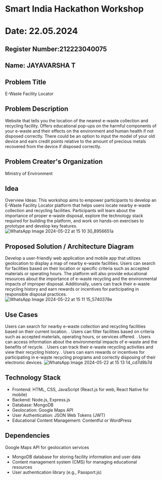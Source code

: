# Smart India Hackathon Workshop
# Date: 22.05.2024
## Register Number:212223040075
## Name: JAYAVARSHA T
## Problem Title
E-Waste Facility Locator
## Problem Description
Website that tells you the location of the nearest e-waste collection and recycling facility. Offers educational pop-ups on the harmful components of your e-waste and their effects on the environment and human health if not disposed correctly. There could be an option to input the model of your old device and earn credit points relative to the amount of precious metals recovered from the device if disposed correctly.
## Problem Creater's Organization
Ministry of Environment

## Idea
Overview Ideas: This workshop aims to empower participants to develop an E-Waste Facility Locator platform that helps users locate nearby e-waste collection and recycling facilities. Participants will learn about the importance of proper e-waste disposal, explore the technology stack required for building the platform, and work on hands-on exercises to prototype and develop key features.
![WhatsApp Image 2024-05-22 at 15 10 30_8956651a](https://github.com/jayavarsha23219/SIHPS/assets/150780319/d6f6c2e0-ec67-4521-8128-2e49063fce07)

## Proposed Solution / Architecture Diagram
Develop a user-friendly web application and mobile app that utilizes geolocation to display a map of nearby e-waste facilities. Users can search for facilities based on their location or specific criteria such as accepted materials or operating hours. The platform will also provide educational resources about the importance of e-waste recycling and the environmental impacts of improper disposal. Additionally, users can track their e-waste recycling history and earn rewards or incentives for participating in responsible disposal practices.
![WhatsApp Image 2024-05-22 at 15 11 15_5740378e](https://github.com/jayavarsha23219/SIHPS/assets/150780319/925efdb9-dff5-4d55-a86f-b420760b9cf3)

## Use Cases
Users can search for nearby e-waste collection and recycling facilities based on their current location. . Users can filter facilities based on criteria such as accepted materials, operating hours, or services offered. . Users can access information about the environmental impacts of e-waste and the benefits of recycle. . Users can track their e-waste recycling activities and view their recycling history. . Users can earn rewards or incentives for participating in e-waste recycling programs and correctly disposing of their electronic devices.
![WhatsApp Image 2024-05-22 at 15 13 14_cd7d9b7d](https://github.com/jayavarsha23219/SIHPS/assets/150780319/04cd1566-9df9-4287-b384-29628795b911)

## Technology Stack
* Frontend: HTML, CSS, JavaScript (React.js for web, React Native for mobile)
* Backend: Node.js, Express.js
* Database: MongoDB
* Geolocation: Google Maps API
* User Authentication: JSON Web Tokens (JWT)
* Educational Content Management: Contentful or WordPress

## Dependencies
Google Maps API for geolocation services

* MongoDB database for storing facility information and user data
* Content management system (CMS) for managing educational resources
* User authentication library (e.g., Passport.js)
